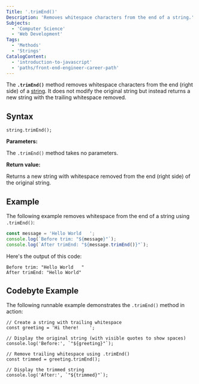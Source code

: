 ```yaml
---
Title: '.trimEnd()'
Description: 'Removes whitespace characters from the end of a string.'
Subjects:
  - 'Computer Science'
  - 'Web Development'
Tags:
  - 'Methods'
  - 'Strings'
CatalogContent:
  - 'introduction-to-javascript'
  - 'paths/front-end-engineer-career-path'
---
```


The **`.trimEnd()`** method removes whitespace characters from the end (right side) of a [string](https://www.codecademy.com/resources/docs/javascript/strings). It does not modify the original string but instead returns a new string with the trailing whitespace removed.

## Syntax

```pseudo
string.trimEnd();
```

**Parameters:**

The `.trimEnd()` method takes no parameters.

**Return value:**

Returns a new string with whitespace removed from the end (right side) of the original string.

## Example

The following example removes whitespace from the end of a string using `.trimEnd()`:

```js
const message = 'Hello World   ';
console.log(`Before trim: "${message}"`);
console.log(`After trimEnd: "${message.trimEnd()}"`);
```

Here's the output of this code:

```shell
Before trim: "Hello World   "
After trimEnd: "Hello World"
```

## Codebyte Example

The following runnable example demonstrates the `.trimEnd()` method in action:

```codebyte/javascript
// Create a string with trailing whitespace
const greeting = 'Hi there!    ';

// Display the original string (with visible quotes to show spaces)
console.log('Before:', `"${greeting}"`);

// Remove trailing whitespace using .trimEnd()
const trimmed = greeting.trimEnd();

// Display the trimmed string
console.log('After:', `"${trimmed}"`);
```
